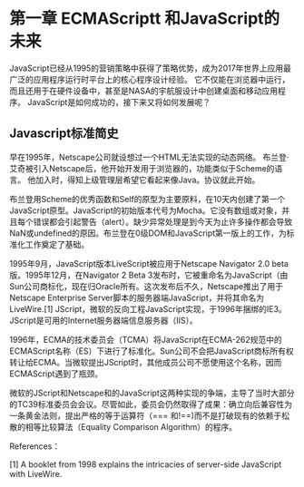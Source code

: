 # 第一章 ECMAScriptt 和JavaScript的未来

JavaScript已经从1995的营销策略中获得了策略优势，成为2017年世界上应用最广泛的应用程序运行时平台上的核心程序设计经验。
它不仅能在浏览器中运行，而且还用于在硬件设备中，甚至是NASA的宇航服设计中创建桌面和移动应用程序。
JavaScript是如何成功的，接下来又将如何发展呢？

## Javascript标准简史

早在1995年，Netscape公司就设想过一个HTML无法实现的动态网络。
布兰登·艾奇被引入Netscape后，他开始开发用于浏览器的，功能类似于Scheme的语言。
他加入时，得知上级管理层希望它看起来像Java。协议就此开始。

布兰登用Scheme的优秀函数和Self的原型为主要原料，在10天内创建了第一个JavaScript原型。JavaScript的初始版本代号为Mocha。它没有数组或对象，并且每个错误都会引起警告（alert）。缺少异常处理是到今天为止许多操作都会导致NaN或undefined的原因。布兰登在0级DOM和JavaScript第一版上的工作，为标准化工作奠定了基础。

1995年9月，JavaScript版本LiveScript被应用于Netscape Navigator 2.0 beta版。1995年12月，在Navigator 2 Beta 3发布时，它被重命名为JavaScript（由Sun公司商标化，现在归Oracle所有。这次发布后不久，Netscape推出了用于Netscape Enterprise Server脚本的服务器端JavaScript，并将其命名为LiveWire.[1] JScript，微软的反向工程JavaScript实现，于1996年捆绑的IE3。JScript是可用的Internet服务器端信息服务器（IIS）。

1996年，ECMA的技术委员会（TCMA）将JavaScript在ECMA-262规范中的ECMAScript名称（ES）下进行了标准化。Sun公司不会把JavaScript商标所有权转让给ECMA。当微软提出JScript时，其他成员公司不愿使用这个名称，因而ECMAScript遇到了瓶颈。

微软的JScript和Netscape和的JavaScript这两种实现的争端，主导了当时大部分的TC39标准委员会会议。尽管如此，委员会仍然取得了成果：确立向后兼容性为一条黄金法则，提出严格的等于运算符（=== 和!==)而不是打破现有的依赖于松散的相等比较算法（Equality Comparison Algorithm）的程序。

References：

[1] A booklet from 1998 explains the intricacies of server-side JavaScript with LiveWire.
